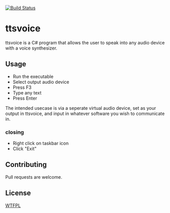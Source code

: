[![Build Status](https://travis-ci.com/LainLayer/ttsvoice.svg?branch=master)](https://travis-ci.com/LainLayer/ttsvoice)

# ttsvoice

ttsvoice is a C# program that allows the user to speak into any audio device with a voice synthesizer.

## Usage

* Run the executable
* Select output audio device
* Press F3
* Type any text
* Press Enter

The intended usecase is via a seperate virtual audio device, set as your output in ttsvoice, and input in whatever software you wish to communicate in.

### closing
* Right click on taskbar icon
* Click "Exit"

## Contributing
Pull requests are welcome.

## License
[WTFPL](https://choosealicense.com/licenses/wtfpl/)
